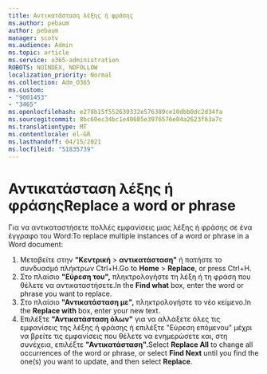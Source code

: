 ```yaml
---
title: Αντικατάσταση λέξης ή φράσης
ms.author: pebaum
author: pebaum
manager: scotv
ms.audience: Admin
ms.topic: article
ms.service: o365-administration
ROBOTS: NOINDEX, NOFOLLOW
localization_priority: Normal
ms.collection: Adm_O365
ms.custom:
- "9001453"
- "3465"
ms.openlocfilehash: e278b15f552639332e576389ce10dbb0dc2d34fa
ms.sourcegitcommit: 8bc60ec34bc1e40685e3976576e04a2623f63a7c
ms.translationtype: MT
ms.contentlocale: el-GR
ms.lasthandoff: 04/15/2021
ms.locfileid: "51835739"
---
```

# <a name="replace-a-word-or-phrase"></a><span data-ttu-id="09355-102">Αντικατάσταση λέξης ή φράσης</span><span class="sxs-lookup"><span data-stu-id="09355-102">Replace a word or phrase</span></span>

<span data-ttu-id="09355-103">Για να αντικαταστήσετε πολλές εμφανίσεις μιας λέξης ή φράσης σε ένα έγγραφο του Word:</span><span class="sxs-lookup"><span data-stu-id="09355-103">To replace multiple instances of a word or phrase in a Word document:</span></span>

1. <span data-ttu-id="09355-104">Μεταβείτε στην **"Κεντρική**  >  **αντικατάσταση"** ή πατήστε το συνδυασμό πλήκτρων Ctrl+H.</span><span class="sxs-lookup"><span data-stu-id="09355-104">Go to **Home** > **Replace**, or press Ctrl+H.</span></span>
2. <span data-ttu-id="09355-105">Στο πλαίσιο **"Εύρεση του",** πληκτρολογήστε τη λέξη ή τη φράση που θέλετε να αντικαταστήσετε.</span><span class="sxs-lookup"><span data-stu-id="09355-105">In the **Find what** box, enter the word or phrase you want to replace.</span></span> 
3. <span data-ttu-id="09355-106">Στο πλαίσιο **"Αντικατάσταση με",** πληκτρολογήστε το νέο κείμενο.</span><span class="sxs-lookup"><span data-stu-id="09355-106">In the **Replace with** box, enter your new text.</span></span>
3. <span data-ttu-id="09355-107">Επιλέξτε **"Αντικατάσταση όλων"** για να αλλάξετε όλες  τις εμφανίσεις της λέξης ή φράσης ή επιλέξτε "Εύρεση επόμενου" μέχρι να βρείτε τις εμφανίσεις που θέλετε να ενημερώσετε και, στη συνέχεια, επιλέξτε **"Αντικατάσταση".**</span><span class="sxs-lookup"><span data-stu-id="09355-107">Select **Replace All** to change all occurrences of the word or phrase, or select **Find Next** until you find the one(s) you want to update, and then select **Replace**.</span></span>